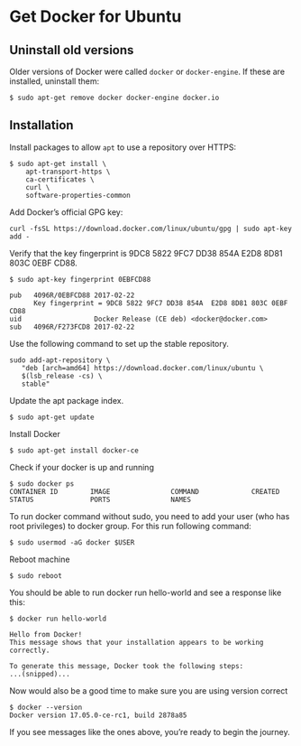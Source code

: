 # Get Docker for Ubuntu

## Uninstall old versions

Older versions of Docker were called `docker` or `docker-engine`. If these are installed, uninstall them:

```
$ sudo apt-get remove docker docker-engine docker.io
```

## Installation


Install packages to allow `apt` to use a repository over HTTPS:

```
$ sudo apt-get install \
    apt-transport-https \
    ca-certificates \
    curl \
    software-properties-common
```

Add Docker’s official GPG key:
```
curl -fsSL https://download.docker.com/linux/ubuntu/gpg | sudo apt-key add -
```

Verify that the key fingerprint is 9DC8 5822 9FC7 DD38 854A E2D8 8D81 803C 0EBF CD88.

```
$ sudo apt-key fingerprint 0EBFCD88

pub   4096R/0EBFCD88 2017-02-22
      Key fingerprint = 9DC8 5822 9FC7 DD38 854A  E2D8 8D81 803C 0EBF CD88
uid                  Docker Release (CE deb) <docker@docker.com>
sub   4096R/F273FCD8 2017-02-22
```

Use the following command to set up the stable repository.

```
sudo add-apt-repository \
   "deb [arch=amd64] https://download.docker.com/linux/ubuntu \
   $(lsb_release -cs) \
   stable"
```



Update the apt package index.

```
$ sudo apt-get update
```

Install Docker

```
$ sudo apt-get install docker-ce
```

Check if your docker is up and running

```
$ sudo docker ps
CONTAINER ID        IMAGE               COMMAND             CREATED             STATUS              PORTS               NAMES
```


To run docker command without sudo, you need to add your user (who has root privileges) to docker group. For this run following command:

```
$ sudo usermod -aG docker $USER
```

Reboot machine

```
$ sudo reboot
```

You should be able to run docker run hello-world and see a response like this:
```
$ docker run hello-world

Hello from Docker!
This message shows that your installation appears to be working correctly.

To generate this message, Docker took the following steps:
...(snipped)...

```
Now would also be a good time to make sure you are using version correct
```
$ docker --version
Docker version 17.05.0-ce-rc1, build 2878a85
```
If you see messages like the ones above, you’re ready to begin the journey.
